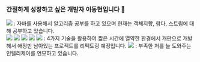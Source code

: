 ### 간절하게 성장하고 싶은 개발자 이동현입니다 🧎

<img src="https://img.shields.io/badge/Java-007396?style=flat&logo=OpenJDK&logoColor=white"/> : 자바를 사용해서 알고리즘 공부를 하고 있으며 현재는 객체지향, 람다, 스트림에 대해 공부하고 있습니다.  
<img src="https://img.shields.io/badge/spring-6DB33F?style=flat&logo=spring&logoColor=white">
<img src="https://img.shields.io/badge/spring JPA-6DB33F?style=flat&logo=spring&logoColor=white">
<img src="https://img.shields.io/badge/mysql-4479A1?style=flat&logo=mysql&logoColor=white"> 
<img src="https://img.shields.io/badge/mariaDB-003545?style=flat&logo=mariaDB&logoColor=white">
<img src="https://img.shields.io/badge/Thymeleaf-005F0F?style=flat&logo=Thymeleaf&logoColor=white"> : 4가지 기술을 활용하여 짧은 시간에 열약한 환경에서 개판으로 개발해서 애정만 남아있는 프로젝트를 리펙토링 예정입니다.
<img src="https://img.shields.io/badge/IntelliJ-000000?style=flat&logo=intellijidea&logoColor=white"> : 부족한 저를 늘 도와주는 인텔리제이를 연모하고 있습니다.
